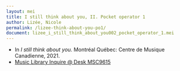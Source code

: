 ```yaml
---
layout: mei
title: I still think about you, II. Pocket operator 1
author: Lizée, Nicole
permalink: /lizee-think-about-you-po1/
document: lizee_i_still_think_about_you002_pocket_operator_1.mei
---
```


- In *I still think about you.* Montréal Québec: Centre de Musique Canadienne, 2021.
- <a href="https://tufts.primo.exlibrisgroup.com/permalink/01TUN_INST/1kc9gia/alma991018677203903851" target="_blank">Music Library Inquire @ Desk MSC9615</a>
